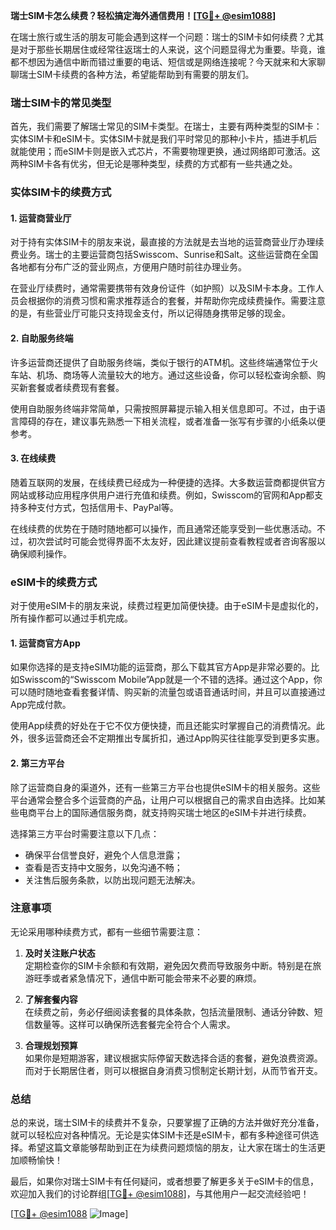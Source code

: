 **瑞士SIM卡怎么续费？轻松搞定海外通信费用！[[TG💪+ @esim1088](https://t.me/s/esim1088)]**

在瑞士旅行或生活的朋友可能会遇到这样一个问题：瑞士的SIM卡如何续费？尤其是对于那些长期居住或经常往返瑞士的人来说，这个问题显得尤为重要。毕竟，谁都不想因为通信中断而错过重要的电话、短信或是网络连接呢？今天就来和大家聊聊瑞士SIM卡续费的各种方法，希望能帮助到有需要的朋友们。

### 瑞士SIM卡的常见类型

首先，我们需要了解瑞士常见的SIM卡类型。在瑞士，主要有两种类型的SIM卡：实体SIM卡和eSIM卡。实体SIM卡就是我们平时常见的那种小卡片，插进手机后就能使用；而eSIM卡则是嵌入式芯片，不需要物理更换，通过网络即可激活。这两种SIM卡各有优劣，但无论是哪种类型，续费的方式都有一些共通之处。

### 实体SIM卡的续费方式

#### 1. **运营商营业厅**
对于持有实体SIM卡的朋友来说，最直接的方法就是去当地的运营商营业厅办理续费业务。瑞士的主要运营商包括Swisscom、Sunrise和Salt。这些运营商在全国各地都有分布广泛的营业网点，方便用户随时前往办理业务。

在营业厅续费时，通常需要携带有效身份证件（如护照）以及SIM卡本身。工作人员会根据你的消费习惯和需求推荐适合的套餐，并帮助你完成续费操作。需要注意的是，有些营业厅可能只支持现金支付，所以记得随身携带足够的现金。

#### 2. **自助服务终端**
许多运营商还提供了自助服务终端，类似于银行的ATM机。这些终端通常位于火车站、机场、商场等人流量较大的地方。通过这些设备，你可以轻松查询余额、购买新套餐或者续费现有套餐。

使用自助服务终端非常简单，只需按照屏幕提示输入相关信息即可。不过，由于语言障碍的存在，建议事先熟悉一下相关流程，或者准备一张写有步骤的小纸条以便参考。

#### 3. **在线续费**
随着互联网的发展，在线续费已经成为一种便捷的选择。大多数运营商都提供官方网站或移动应用程序供用户进行充值和续费。例如，Swisscom的官网和App都支持多种支付方式，包括信用卡、PayPal等。

在线续费的优势在于随时随地都可以操作，而且通常还能享受到一些优惠活动。不过，初次尝试时可能会觉得界面不太友好，因此建议提前查看教程或者咨询客服以确保顺利操作。

### eSIM卡的续费方式

对于使用eSIM卡的朋友来说，续费过程更加简便快捷。由于eSIM卡是虚拟化的，所有操作都可以通过手机完成。

#### 1. **运营商官方App**
如果你选择的是支持eSIM功能的运营商，那么下载其官方App是非常必要的。比如Swisscom的“Swisscom Mobile”App就是一个不错的选择。通过这个App，你可以随时随地查看套餐详情、购买新的流量包或语音通话时间，并且可以直接通过App完成付款。

使用App续费的好处在于它不仅方便快捷，而且还能实时掌握自己的消费情况。此外，很多运营商还会不定期推出专属折扣，通过App购买往往能享受到更多实惠。

#### 2. **第三方平台**
除了运营商自身的渠道外，还有一些第三方平台也提供eSIM卡的相关服务。这些平台通常会整合多个运营商的产品，让用户可以根据自己的需求自由选择。比如某些电商平台上的国际通信服务商，就支持购买瑞士地区的eSIM卡并进行续费。

选择第三方平台时需要注意以下几点：
- 确保平台信誉良好，避免个人信息泄露；
- 查看是否支持中文服务，以免沟通不畅；
- 关注售后服务条款，以防出现问题无法解决。

### 注意事项

无论采用哪种续费方式，都有一些细节需要注意：

1. **及时关注账户状态**  
   定期检查你的SIM卡余额和有效期，避免因欠费而导致服务中断。特别是在旅游旺季或者紧急情况下，通信中断可能会带来不必要的麻烦。

2. **了解套餐内容**  
   在续费之前，务必仔细阅读套餐的具体条款，包括流量限制、通话分钟数、短信数量等。这样可以确保所选套餐完全符合个人需求。

3. **合理规划预算**  
   如果你是短期游客，建议根据实际停留天数选择合适的套餐，避免浪费资源。而对于长期居住者，则可以根据自身消费习惯制定长期计划，从而节省开支。

### 总结

总的来说，瑞士SIM卡的续费并不复杂，只要掌握了正确的方法并做好充分准备，就可以轻松应对各种情况。无论是实体SIM卡还是eSIM卡，都有多种途径可供选择。希望这篇文章能够帮助到正在为续费问题烦恼的朋友，让大家在瑞士的生活更加顺畅愉快！

最后，如果你对瑞士SIM卡有任何疑问，或者想要了解更多关于eSIM卡的信息，欢迎加入我们的讨论群组[[TG💪+ @esim1088](https://t.me/s/esim1088)]，与其他用户一起交流经验吧！

[[TG💪+ @esim1088](https://t.me/s/esim1088) ![Image](https://i.postimg.cc/4NQfJmqS/Snipaste-2025-05-13-00-14-12.png)]